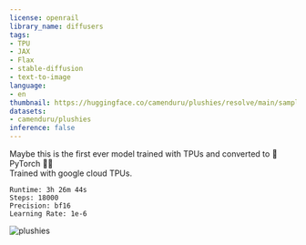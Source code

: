```yaml
---
license: openrail
library_name: diffusers
tags:
- TPU
- JAX
- Flax
- stable-diffusion
- text-to-image
language:
- en
thumbnail: https://huggingface.co/camenduru/plushies/resolve/main/samples.jpg
datasets:
- camenduru/plushies
inference: false
---
```


Maybe this is the first ever model trained with TPUs and converted to 🧨 PyTorch 🎊🎉 
<br/>
Trained with google cloud TPUs.
```
Runtime: 3h 26m 44s
Steps: 18000
Precision: bf16
Learning Rate: 1e-6
```
![plushies](https://huggingface.co/camenduru/plushies/resolve/main/samples.jpg)